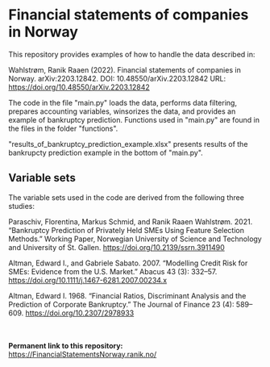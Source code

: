 # Financial statements of companies in Norway

This repository provides examples of how to handle the data described in:

Wahlstrøm, Ranik Raaen (2022). Financial statements of companies in Norway. arXiv:2203.12842. DOI: 10.48550/arXiv.2203.12842 URL: https://doi.org/10.48550/arXiv.2203.12842

The code in the file "main.py" loads the data, performs data filtering, prepares accounting variables, winsorizes the data, and provides an example of bankruptcy prediction. Functions used in "main.py" are found in the files in the folder "functions".

"results_of_bankruptcy_prediction_example.xlsx" presents results of the bankrupcty prediction example in the bottom of "main.py".

## Variable sets
The variable sets used in the code are derived from the following three studies:

Paraschiv, Florentina, Markus Schmid, and Ranik Raaen Wahlstrøm. 2021. “Bankruptcy Prediction of Privately Held SMEs Using Feature Selection Methods.” Working Paper, Norwegian University of Science and Technology and University of St. Gallen. https://doi.org/10.2139/ssrn.3911490

Altman, Edward I., and Gabriele Sabato. 2007. “Modelling Credit Risk for SMEs: Evidence from the U.S. Market.” Abacus 43 (3): 332–57. https://doi.org/10.1111/j.1467-6281.2007.00234.x

Altman, Edward I. 1968. “Financial Ratios, Discriminant Analysis and the Prediction of Corporate Bankruptcy.” The Journal of Finance 23 (4): 589–609. https://doi.org/10.2307/2978933


<br/><br/>
**Permanent link to this repository:** https://FinancialStatementsNorway.ranik.no/